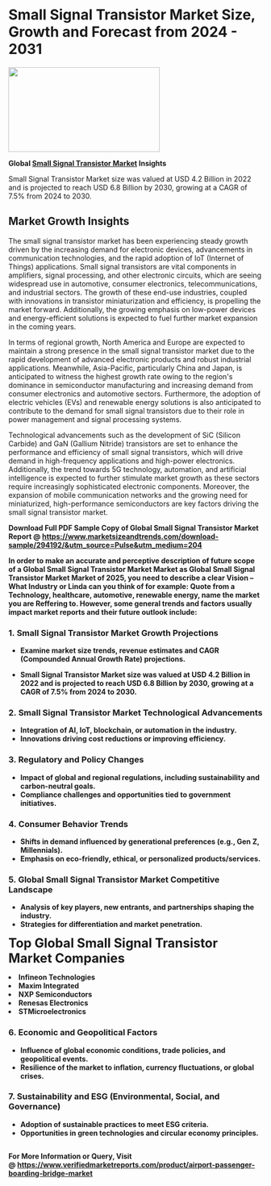 <H1>Small Signal Transistor Market Size, Growth and Forecast from 2024 - 2031</H1><img class="aligncenter size-medium wp-image-584254" src="https://thirdeyenews.in/wp-content/uploads/2024/09/Global-Market-Research-300x168.jpeg" alt="" width="300" height="168" /><p><strong>Global&nbsp;<a href="https://www.marketsizeandtrends.com/download-sample/294192/&amp;utm_source=Pulse&amp;utm_medium=204">Small Signal Transistor Market</a> Insights</strong></p><p>Small Signal Transistor Market size was valued at USD 4.2 Billion in 2022 and is projected to reach USD 6.8 Billion by 2030, growing at a CAGR of 7.5% from 2024 to 2030.</p><p><h2>Market Growth Insights</h2> <p>The small signal transistor market has been experiencing steady growth driven by the increasing demand for electronic devices, advancements in communication technologies, and the rapid adoption of IoT (Internet of Things) applications. Small signal transistors are vital components in amplifiers, signal processing, and other electronic circuits, which are seeing widespread use in automotive, consumer electronics, telecommunications, and industrial sectors. The growth of these end-use industries, coupled with innovations in transistor miniaturization and efficiency, is propelling the market forward. Additionally, the growing emphasis on low-power devices and energy-efficient solutions is expected to fuel further market expansion in the coming years.</p> <p><strong></strong></p> <p>In terms of regional growth, North America and Europe are expected to maintain a strong presence in the small signal transistor market due to the rapid development of advanced electronic products and robust industrial applications. Meanwhile, Asia-Pacific, particularly China and Japan, is anticipated to witness the highest growth rate owing to the region's dominance in semiconductor manufacturing and increasing demand from consumer electronics and automotive sectors. Furthermore, the adoption of electric vehicles (EVs) and renewable energy solutions is also anticipated to contribute to the demand for small signal transistors due to their role in power management and signal processing systems.</p> <p>Technological advancements such as the development of SiC (Silicon Carbide) and GaN (Gallium Nitride) transistors are set to enhance the performance and efficiency of small signal transistors, which will drive demand in high-frequency applications and high-power electronics. Additionally, the trend towards 5G technology, automation, and artificial intelligence is expected to further stimulate market growth as these sectors require increasingly sophisticated electronic components. Moreover, the expansion of mobile communication networks and the growing need for miniaturized, high-performance semiconductors are key factors driving the small signal transistor market.</p> <p><strong></p><p><span class=""><strong>Download Full PDF Sample Copy of Global Small Signal Transistor Market Report</strong> @ <a href="https://www.marketsizeandtrends.com/download-sample/294192/&amp;utm_source=Pulse&amp;utm_medium=204" target="_blank">https://www.marketsizeandtrends.com/download-sample/294192/&amp;utm_source=Pulse&amp;utm_medium=204</a></span></p><p>In order to make an accurate and perceptive description of future scope of a Global&nbsp;Small Signal Transistor Market Market as Global&nbsp;Small Signal Transistor Market Market of 2025, you need to describe a clear Vision &ndash; What Industry or Linda can you think of for example: Quote from a Technology, healthcare, automotive, renewable energy, name the market you are Reffering to. However, some general trends and factors usually impact market reports and their future outlook include:</p><h3>1.&nbsp;<strong>Small Signal Transistor Market Growth Projections</strong></h3><ul><li>Examine market size trends, revenue estimates and CAGR (Compounded Annual Growth Rate) projections.</li><li><p>Small Signal Transistor Market size was valued at USD 4.2 Billion in 2022 and is projected to reach USD 6.8 Billion by 2030, growing at a CAGR of 7.5% from 2024 to 2030.</p></li></ul><h3>2.&nbsp;<strong>Small Signal Transistor Market Technological Advancements</strong></h3><ul><li>Integration of AI, IoT, blockchain, or automation in the industry.</li><li>Innovations driving cost reductions or improving efficiency.</li></ul><h3>3.&nbsp;<strong>Regulatory and Policy Changes</strong></h3><ul><li>Impact of global and regional regulations, including sustainability and carbon-neutral goals.</li><li>Compliance challenges and opportunities tied to government initiatives.</li></ul><h3>4.&nbsp;<strong>Consumer Behavior Trends</strong></h3><ul><li>Shifts in demand influenced by generational preferences (e.g., Gen Z, Millennials).</li><li>Emphasis on eco-friendly, ethical, or personalized products/services.</li></ul><h3>5.&nbsp;<strong>Global Small Signal Transistor Market Competitive Landscape</strong></h3><ul><li>Analysis of key players, new entrants, and partnerships shaping the industry.</li><li>Strategies for differentiation and market penetration.</li></ul><p data-pm-slice="1 1 []"><span style="color: inherit; font-family: inherit; font-size: 25px;">Top Global Small Signal Transistor Market Companies</span></p><div class="" data-test-id=""><p><li>Infineon Technologies</li><li> Maxim Integrated</li><li> NXP Semiconductors</li><li> Renesas Electronics</li><li> STMicroelectronics</li></p></div><h3>6.&nbsp;<strong>Economic and Geopolitical Factors</strong></h3><ul><li>Influence of global economic conditions, trade policies, and geopolitical events.</li><li>Resilience of the market to inflation, currency fluctuations, or global crises.</li></ul><h3>7.&nbsp;<strong>Sustainability and ESG (Environmental, Social, and Governance)</strong></h3><ul><li>Adoption of sustainable practices to meet ESG criteria.</li><li>Opportunities in green technologies and circular economy principles.</li></ul><h2><strong style="font-size: 14px;">For More Information or Query, Visit @&nbsp;</strong><a style="background-color: #ffffff; font-size: 14px;" href="https://www.marketsizeandtrends.com/report/small-signal-transistor-market/" target="_blank">https://www.verifiedmarketreports.com/product/airport-passenger-boarding-bridge-market</a></h2>
